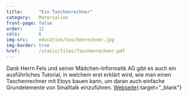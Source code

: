 ```yaml
---
title:      "Ein Taschenrechner"
category:   Materialien
front-page: false
order:      12
cols:       6
img-src:    education/taschenrechner.jpg
img-border: true
href:       /static/files/Taschenrechner.pdf
---
```


Dank Herrn Fels und seiner Mädchen-Informatik AG gibt es auch ein
ausführliches Tutorial, in welchem erst erklärt wird, wie man einen
Taschenrechner mit Etoys bauen kann, um daran auch einfache
Grundelemente von Smalltalk einzuführen. [Webseite][website]{:target="_blank"}

[website]: http://www.gym-st-wolfhelm.de/faecher/informatik/VergangeneKurse/infag08/index.html
